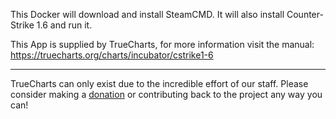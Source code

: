 This Docker will download and install SteamCMD. It will also install Counter-Strike 1.6 and run it.


This App is supplied by TrueCharts, for more information visit the manual: https://truecharts.org/charts/incubator/cstrike1-6

---

TrueCharts can only exist due to the incredible effort of our staff.
Please consider making a [donation](https://truecharts.org/docs/about/sponsor) or contributing back to the project any way you can!

